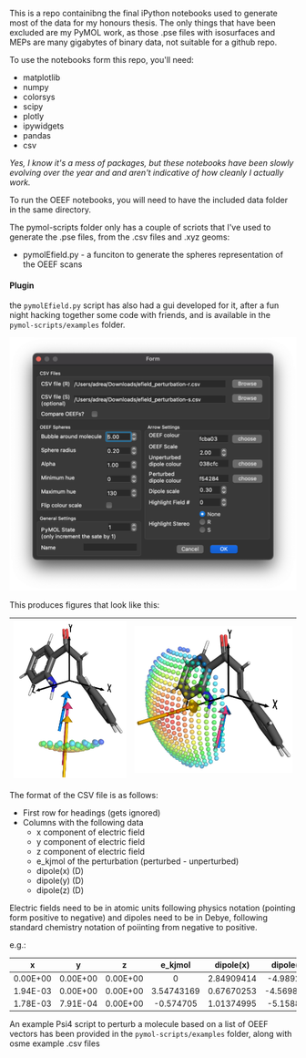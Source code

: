 This is a repo containibng the final iPython notebooks used to generate most of the data for my honours thesis. The only things that have been excluded are my PyMOL work, as those .pse files with isosurfaces and MEPs are many gigabytes of binary data, not suitable for a github repo.

To use the notebooks form this repo, you'll need:
* matplotlib
* numpy
* colorsys
* scipy
* plotly
* ipywidgets
* pandas
* csv

*Yes, I know it's a mess of packages, but these notebooks have been slowly evolving over the year and and aren't indicative of how cleanly I actually work.*

To run the OEEF notebooks, you will need to have the included data folder in the same directory.

The pymol-scripts folder only has a couple of scriots that I've used to generate the .pse files, from the .csv files and .xyz geoms:
* pymolEfield.py - a funciton to generate the spheres representation of the OEEF scans

#### Plugin
the `pymolEfield.py` script has also had a gui developed for it, after a fun night hacking together some code with friends, and is available in the `pymol-scripts/examples` folder.

![plugin_pic.png](plugin_pic.png)

This produces figures that look like this:

| ![catscan](pymol-scripts/examples/catscan.png) | ![rsscan](pymol-scripts/examples/rssepscan.png) |
| :------: | :------: |

The format of the CSV file is as follows:
* First row for headings (gets ignored)
* Columns with the following data
    * x component of electric field
    * y component of electric field
    * z component of electric field
    * e_kjmol of the perturbation (perturbed - unperturbed)
    * dipole(x) (D)
    * dipole(y) (D)
    * dipole(z) (D)

Electric fields need to be in atomic units following physics notation (pointing form positive to negative) and dipoles need to be in Debye, following standard chemistry notation of poiinting from negative to positive.

e.g.:

|    x     |    y     |    z     |  e_kjmol   | dipole(x)  | dipole(y)  | dipole(z)  |
| :------: | :------: | :------: | :--------: | :--------: | :--------: | :--------: |
| 0.00E+00 | 0.00E+00 | 0.00E+00 |     0      | 2.84909414 | -4.989243  | 1.57583802 |
| 1.94E-03 | 0.00E+00 | 0.00E+00 | 3.54743169 | 0.67670253 | -4.5698034 | 1.77719687 |
| 1.78E-03 | 7.91E-04 | 0.00E+00 | -0.574705  | 1.01374995 | -5.158874  | 1.74510839 |


An example Psi4 script to perturb a molecule based on a list of OEEF vectors has been provided in the `pymol-scripts/examples` folder, along with osme example .csv files